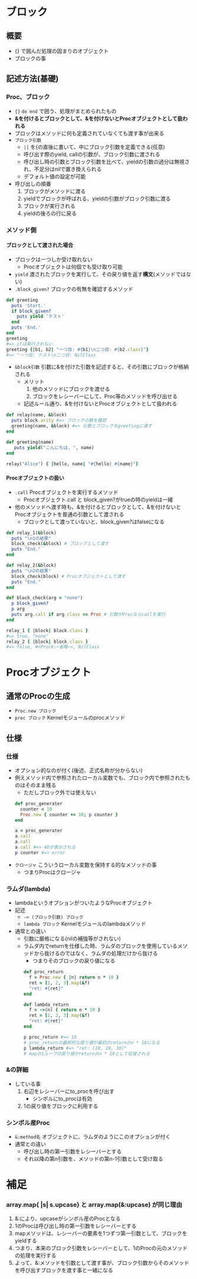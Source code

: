 # ブロック
## 概要
- {} で囲んだ処理の固まりのオブジェクト
- ブロックの事

## 記述方法(基礎)
### Proc、ブロック
- `{}` `do end` で囲う、処理がまとめられたもの
- **&を付けるとブロックとして、&を付けないとProcオブジェクトとして扱われる**
- ブロックはメソッドに何も定義されていなくても渡す事が出来る
- `ブロック引数`
  - `||` を{の直後に書いて、中にブロック引数を定義できる(任意)
  - 呼び出す際のyield, callの引数が、ブロック引数に渡される
  - 呼び出し時の引数とブロック引数を比べて、yieldの引数の過分は無視され、不足分はnilで置き換えられる
  - デフォルト値の設定が可能
- 呼び出しの順番
  1. ブロックがメソッドに渡る
  2. yieldでブロックが呼ばれる、yieldの引数がブロック引数に渡る
  3. ブロックが実行される
  4. yieldの後ろの行に戻る

### メソッド側
#### ブロックとして渡された場合
- ブロックは一つしか受け取れない
  - Procオブジェクトは何個でも受け取り可能
- `yield` 渡されたブロックを実行して、その戻り値を返す**構文**(メソッドではない)
- `.block_given?` ブロックの有無を確認するメソッド
```ruby
def greeting
  puts 'Start.'
  if block_given?
    puts yield 'テスト'
  end
  puts 'End.'
end
greeting
#=> ifは実行されない
greeting {|b1, b2| "一つ目: #{b1}\n二つ目: #{b2.class}"}
#=> "一つ目: テスト\n二つ目: NilClass
```
- `&block引数` 引数に&を付けた引数を記述すると、その引数にブロックが格納される
  - メリット
    1. 他のメソッドにブロックを渡せる
    2. ブロックをレシーバーにして、Proc等のメソッドを呼び出せる
  - 記述ルール通り、&を付けないとProcオブジェクトとして扱われる
``` ruby
def relay(name, &block)
  puts block.arity #=> ブロックの数を確認
  greeting(name, &block) #=> 引数とブロックをgreetingに渡す
end

def greeting(name)
   puts yield("こんにちは, ", name)
end

relay("Alice") { |hello, name| "#{hello} #{name}"}
```
#### Procオブジェクトの扱い
- `.call` Procオブジェクトを実行するメソッド
  - Procオブジェクト.call と block_given?がtrueの時のyieldは一緒
- 他のメソッドへ渡す時も、&を付けるとブロックとして、&を付けないとProcオブジェクトを普通の引数として渡される
  - ブロックとして渡っていないと、block_given?はfalseになる
```ruby
def relay_1(&block)
  puts "\n1の結果"
  block_check(&block) # ブロックとして渡す
  puts "End."
end

def relay_2(&block)
  puts "\n2の結果"
  block_check(block) # Procオブジェクトとして渡す
  puts "End."
end

def block_check(arg = "none")
  p block_given?
  p arg
  puts arg.call if arg.class == Proc # 引数がProcならcallを実行
end

relay_1 { |block| block.class }
#=> true, "none"
relay_2 { |block| block.class }
#=> false, #<Prock:~省略~>, NilClass
```

# Procオブジェクト
## 通常のProcの生成
- `Proc.new ブロック`
- `proc ブロック` Kernelモジュールのprocメソッド

## 仕様
### 仕様
- オプション的なのが付く(後述、正式名称が分からない)
- 例えメソッド内で参照されたローカル変数でも、ブロック内で参照されたものはそのまま残る
  - ただしブロック外では使えない
  ```ruby
  def proc_generater
    counter = 10
    Proc.new { counter += 10; p counter }
  end

  a = proc_generater
  a.call
  a.call
  a.call #=> 40が表示される
  p counter #=> error
  ```
- `クロージャ` こういうローカル変数を保持する的なメソッドの事
  - つまりProcはクロージャ

### ラムダ(lambda)
- lambdaというオプションがついたようなProcオブジェクト
- 記述
  - `-> (ブロック引数) ブロック`
  - `lambda ブロック` Kernelモジュールのlambdaメソッド
- 通常との違い
  - 引数に厳格になる(nilの補強等がされない)
  - ラムダ内でreturnを仕様した時、ラムダのブロックを使用しているメソッドから抜けるのではなく、ラムダの処理だけから抜ける
    - つまりそのブロックの戻り値になる
    ```ruby
    def proc_return
      f = Proc.new { |n| return n * 10 }
      ret = [1, 2, 3].map(&f)
      "ret: #{ret}"
    end
    
    def lambda_return
      f = ->(n) { return n * 10 }
      ret = [1, 2, 3].map(&f)
      "ret: #{ret}"
    end
    
    p proc_return #=> 10
    # proc_returnの最終的な戻り値が最初のreturnのn * 10になる
    p lambda_return #=> "ret: [10, 20, 30]"
    # mapの1ループの戻り値がreturnのn * 10として処理される
    ```

### &の詳細
- している事
  1. 右辺をレシーバーにto_procを呼び出す
      - シンボルにto_procは有効
  2. 1の戻り値をブロックに利用する

### シンボル産Proc
- `&:method名` オブジェクトに、ラムダのようにこのオプションが付く
- 通常との違い
  - 呼び出し時の第一引数をレシーバーとする
  - それ以降の第n引数を、メソッドの第n-1引数として受け取る

# 補足
### array.map{ |s| s.upcase} と array.map(&:upcase) が同じ理由
1. &:により、upcaseがシンボル産のProcとなる
2. 1のProcは呼び出し時の第一引数をレシーバーとする
3. mapメソッドは、レシーバーの要素を1つずつ第一引数として、ブロックをyieldする
4. つまり、本来のブロック引数をレシーバーとして、1のProcの元のメソッドの処理を実行する
5. よって、&:メソッドを引数として渡す事が、ブロック引数からそのメソッドを呼び出すブロックを渡す事と一緒になる
